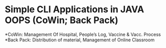 # Simple CLI Applications in JAVA OOPS (CoWin; Back Pack)
*CoWin: Management Of Hospital, People’s Log, Vaccine & Vacc. Process
*Back Pack: Distribution of material, Management of Online Classroom
